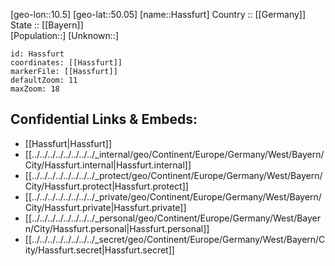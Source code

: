 ﻿---
location: [50.05,10.5] 
mapzoom: [7,12] 
mapmarker: city 
type: City
tags:
- geo/City


SpocWebEntityId: 30795
isDeleted: false
confidential: public

---
[geo-lon::10.5] 
[geo-lat::50.05] 
[name::Hassfurt] 
Country :: [[Germany]]  
State :: [[Bayern]]  
[Population::] 
[Unknown::] 


```leaflet
id: Hassfurt
coordinates: [[Hassfurt]] 
markerFile: [[Hassfurt]] 
defaultZoom: 11 
maxZoom: 18
```


## Confidential Links & Embeds: 
- [[Hassfurt|Hassfurt]]  
- [[../../../../../../../../_internal/geo/Continent/Europe/Germany/West/Bayern/City/Hassfurt.internal|Hassfurt.internal]] 
- [[../../../../../../../../_protect/geo/Continent/Europe/Germany/West/Bayern/City/Hassfurt.protect|Hassfurt.protect]] 
- [[../../../../../../../../_private/geo/Continent/Europe/Germany/West/Bayern/City/Hassfurt.private|Hassfurt.private]] 
- [[../../../../../../../../_personal/geo/Continent/Europe/Germany/West/Bayern/City/Hassfurt.personal|Hassfurt.personal]] 
- [[../../../../../../../../_secret/geo/Continent/Europe/Germany/West/Bayern/City/Hassfurt.secret|Hassfurt.secret]] 
